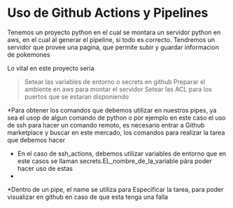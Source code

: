 # Uso de Github Actions y Pipelines

Tenemos un proyecto python en el cual se montara un servidor python en aws, en el cual al generar el pipeline, si todo es correcto.
Tendremos un servidor que provee una pagina, que permite subir y guardar informacion de pokemones

Lo vital en este proyecto seria

> Setear las variables de entorno o secrets en github 
> Preparar el ambiente en aws para montar el servidor
> Setear las ACL para los puertos que se estaran disponiendo

*Para obtener los comandos que debemos utilizar en nuestros pipes, ya sea el usop de algun comando de python o 
por ejemplo en este caso el uso de ssh para hacer un comando remoto, es necesario entrar a Github marketplace y buscar
en este mercado, los comandos para realizar la tarea que debemos hacer
* En el caso de ssh_actions, debemos utilizar variables de entorno que en este casos
se llaman secrets.EL_nombre_de_la_variable pára poder hacer uso de estas
*

*Dentro de un pipe, el name se utiliza para 
Especificar la tarea, para poder visualizar en github en caso de que esta tenga una falla